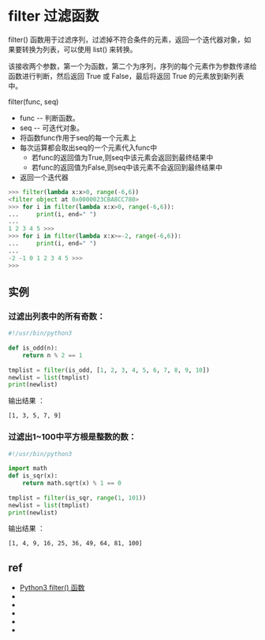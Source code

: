 # filter 过滤函数

filter() 函数用于过滤序列，过滤掉不符合条件的元素，返回一个迭代器对象，如果要转换为列表，可以使用 list() 来转换。

该接收两个参数，第一个为函数，第二个为序列，序列的每个元素作为参数传递给函数进行判断，然后返回 True 或 False，最后将返回 True 的元素放到新列表中。


filter(func, seq)
* func -- 判断函数。
* seq -- 可迭代对象。
* 将函数func作用于seq的每一个元素上
* 每次运算都会取出seq的一个元素代入func中
  * 若func的返回值为True,则seq中该元素会返回到最终结果中
  * 若func的返回值为False,则seq中该元素不会返回到最终结果中
* 返回一个迭代器


```py
>>> filter(lambda x:x>0, range(-6,6))
<filter object at 0x0000023CBA8CC780>
>>> for i in filter(lambda x:x>0, range(-6,6)):
...     print(i, end=" ")
...
1 2 3 4 5 >>>
>>> for i in filter(lambda x:x>=-2, range(-6,6)):
...     print(i, end=" ")
...
-2 -1 0 1 2 3 4 5 >>>
>>>
```

## 实例

### 过滤出列表中的所有奇数：
```py
#!/usr/bin/python3
 
def is_odd(n):
    return n % 2 == 1
 
tmplist = filter(is_odd, [1, 2, 3, 4, 5, 6, 7, 8, 9, 10])
newlist = list(tmplist)
print(newlist)
```
输出结果 ：
```
[1, 3, 5, 7, 9]
```


### 过滤出1~100中平方根是整数的数：
```py
#!/usr/bin/python3
 
import math
def is_sqr(x):
    return math.sqrt(x) % 1 == 0
 
tmplist = filter(is_sqr, range(1, 101))
newlist = list(tmplist)
print(newlist)
```
输出结果 ：
```
[1, 4, 9, 16, 25, 36, 49, 64, 81, 100]
```





## ref
* [Python3 filter() 函数](https://www.runoob.com/python3/python3-func-filter.html)
* []()
* []()
* []()
* []()
* []()

